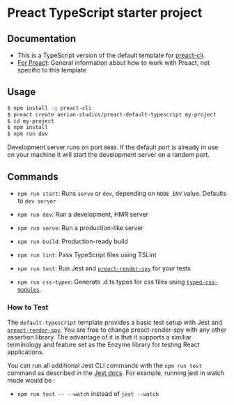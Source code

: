 # Preact TypeScript starter project

## Documentation

*   This is a TypeScript version of the default template for [preact-cli](https://github.com/developit/preact-cli).
*   [For Preact](https://preactjs.com/): General information about how to work with Preact, not specific to this template

## Usage

```bash
$ npm install -g preact-cli
$ preact create aerian-studios/preact-default-typescript my-project
$ cd my-project
$ npm install
$ npm run dev
```

Development server runs on port `8080`. If the default port is already in use on your machine it will start the development server on a random port.

## Commands

*   `npm run start`: Runs `serve` or `dev`, depending on `NODE_ENV` value. Defaults to `dev server`

*   `npm run dev`: Run a development, HMR server

*   `npm run serve`: Run a production-like server

*   `npm run build`: Production-ready build

*   `npm run lint`: Pass TypeScript files using TSLint

*   `npm run test`: Run Jest and [`preact-render-spy`](https://github.com/mzgoddard/preact-render-spy) for your tests

*   `npm run css-types`: Generate .d.ts types for css files using [`typed-css-modules`](https://github.com/Quramy/typed-css-modules).

### How to Test

The `default-typescript` template provides a basic test setup with Jest and [`preact-render-spy`](https://github.com/mzgoddard/preact-render-spy). You are free to change preact-render-spy with any other assertion library. The advantage of it is that it supports a similiar terminology and feature set as the Enzyme library for testing React applications.

You can run all additional Jest CLI commands with the `npm run test` command as described in the [Jest docs](https://facebook.github.io/jest/docs/en/cli.html#using-with-npm-scripts). For example, running jest in watch mode would be :

*   `npm run test -- --watch` instead of `jest --watch`

